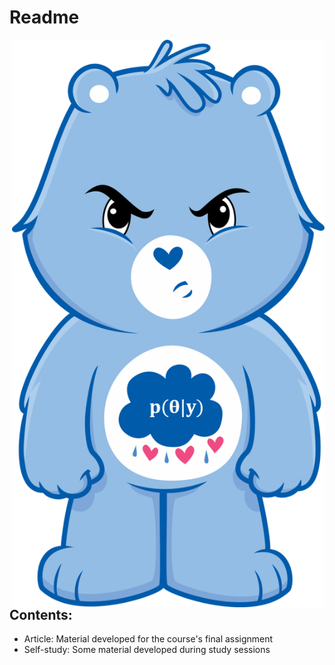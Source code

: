 # Readme

<img src="https://github.com/aishameriane/msc-economics/blob/master/Bayesian-macro/article/grumpy.png" width="500" align = "right">

## Contents:

* Article: Material developed for the course's final assignment
* Self-study: Some material developed during study sessions
